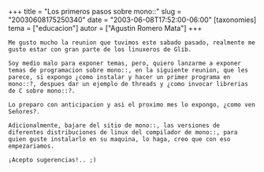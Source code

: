 +++
title = "Los primeros pasos sobre mono::"
slug = "20030608175250340"
date = "2003-06-08T17:52:00-06:00"
[taxonomies]
tema = ["educacion"]
autor = ["Agustin Romero Mata"]
+++

    Me gusto mucho la reunion que tuvimos este sabado pasado, realmente me gusto estar con gran parte de los linuxeros de Glib.

    Soy medio malo para exponer temas, pero, quiero lanzarme a exponer temas de programacion sobre mono::, en la siguiente reunion, que les parece, si expongo ¿como instalar y hacer un primer programa en mono::?, despues dar un ejemplo de threads y ¿como invocar librerias de C sobre mono::?.

<!-- more -->
    Lo preparo con anticipacion y asi el proximo mes lo expongo, ¿como ven Señores?.

    Adicionalmente, bajare del sitio de mono::, las versiones de diferentes distribuciones de linux del compilador de mono::, para quien guste instalarlo en su maquina, lo haga, creo que con eso empezariamos.

    ¡Acepto sugerencias!.. ;)

